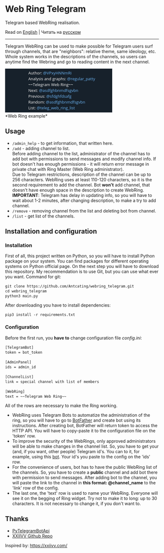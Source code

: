# Web Ring Telegram
Telegram based WebRing realisation.

Read on [English](https://github.com/Antcating/webring_telegram/blob/main/README.md) | Читать на [русском](https://github.com/Antcating/webring_telegram/blob/main/README_ru.md)

---

Telegram WebRing can be used to make possible for Telegram users surf through channels, that are "neighbors": relative theme, same ideology, etc. Whole system works in the descriptions of the channels, so users can anytime find the Webring and go to reading content in the next channel.
<p align="left">
    <img src="example.png"> </br>
    *Web Ring example*
</p>

## Usage

- `/admin_help` - to get information, that written here.
- `/add` - adding channel to list. </br>
Before adding channel to the list, administrator of the channel has to add bot with permissions to send messages and modify channel info. If bot doesn't has enough permissions - it will return error message in private chat with Ring Master (Web Ring administrator).</br>
Due to Telegram restrictions, description of the channel can be up to 256 characters. WebRing uses at least 110-120 characters, so it is the second requirement to add the channel. Bot **won't** add channel, that doesn't have enough space in the description to create WebRing.</br>
**IMPORTANT**: Telegram has delay in updating info, so you will have to wait about 1-2 minutes, after changing description, to make a try to add channel.</br>
- `/remove` - removing channel from the list and deleting bot from channel. </br>
- `/list` - get list of the channels.

## Installation and configuration
### Installation
First of all, this project written on Python, so you will have to install Python package on your system. You can find packages for different operating systems on Python official page.
On the next step you will have to download this repository. My recommendation is to use Git, but you can use what ever you want. 
Command for git:
```
git clone https://github.com/Antcating/webring_telegram.git
cd webring_telegram
python3 main.py
```

After downloading you have to install dependencies:
    
```
pip3 install -r requirements.txt
```
### Configuration
Before the first run, you **have to** change configuration file _config.ini_:
```
[TelegramBot]
token = bot_token

[AdminPanel]
ids = admin_id 

[ChannelList]
link = special channel with list of members 

[WebRing]
text = ~~Telegram Web Ring~~
```
All of the rows are necessary to make the Ring working.  
- WebRing uses Telegram Bots to automatize the administration of the ring, so you will have to go to [BotFather](https://t.me/BotFather) and create bot using its instructions. After creating bot, BotFather will return token to access the HTTP API. You will have to copy-paste it to the configuration file on the 'token' row.
- To improve the security of the WebRings, only approved administrators will be able to make changes in the channel list. So, you have to get your (and, if you want, other people) Telegram id's. You can to it, for example, using this [bot](https://t.me/userinfobot). Your id's you paste to the config on the 'ids' row.
- For the convenience of users, bot has to have the public WebRing list of the channels. So, you have to create a **public** channel and add bot there with permission to send messages. After adding bot to the channel, you will paste the link to the channel in **this format: @channel_name** to the 'link' row of the config.
- The last one, the 'text' row is used to name your WebRing. Everyone will see it on the begging of Ring widget. Try not to make it to long: up to 30 characters. It is not necessary to change it, if you don't want to.

## Thanks
- [PyTelegramBotApi](https://github.com/eternnoir/pyTelegramBotAPI)
- [XXIIVV Github Repo](https://github.com/XXIIVV)

Inspired by: https://xxiivv.com/ 